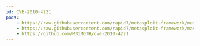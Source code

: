 ```yaml
---
id: CVE-2010-4221
pocs:
    - https://raw.githubusercontent.com/rapid7/metasploit-framework/master/modules/exploits/linux/ftp/proftp_telnet_iac.rb
    - https://raw.githubusercontent.com/rapid7/metasploit-framework/master/modules/exploits/freebsd/ftp/proftp_telnet_iac.rb
    - https://github.com/M31MOTH/cve-2010-4221
---
```

